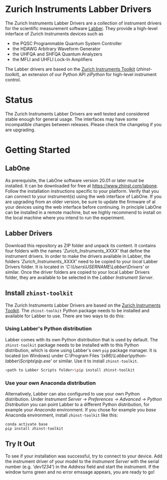 # Zurich Instruments Labber Drivers

The Zurich Instruments Labber Drivers are a collection of instrument drivers for 
the scientific measurement software [Labber](http://labber.org/). They provide
a high-level interface of Zurich Instruments devices such as 

* the PQSC Programmable Quantum System Controller
* the HDAWG Arbitrary Waveform Generator
* the UHFQA and SHFQA Quantum Analyzers
* the MFLI and UHFLI Lock-In Amplifiers

The Labber drivers are based on the 
[Zurich Instruments Toolkit](https://github.com/zhinst/zhinst-toolkit) 
(*zhinst-toolkit*), an extension of our Python API *ziPython* for high-level 
instrument control. 

 
# Status

The Zurich Instruments Labber Drivers are well tested and considered stable 
enough for general usage. The interfaces may have some incompatible changes 
between releases. Please check the changelog if you are upgrading.


# Getting Started

## LabOne

As prerequisite, the LabOne software version 20.01 or later must be installed.
It can be downloaded for free at https://www.zhinst.com/labone. Follow the 
installation instructions specific to your platform. Verify that you can connect 
to your instrument(s) using the web interface of LabOne. If you are upgrading 
from an older version, be sure to update the firmware of al your devices using 
the web interface before continuing. In principle LabOne can be installed in a 
remote machine, but we highly recommend to install on the local machine where 
you intend to run the experiment.


## Labber Drivers

Download this repository as ZIP folder and unpack its content. It contains four 
folders with the names *'Zurich_Instruments_XXXX'* that define the instrument 
drivers. In order to make the drivers available in Labber, the folders 
*'Zurich_Instruments_XXXX'* need to be copied to your *local* Labber Drivers 
folder. It is located in *'C:\Users\USERNAME\Labber\Drivers'* or similar. Once 
the driver folders are copied to your local Labber Drivers folder, they are 
available to be selected in the *Labber Instrument Server*.

## Install `zhinst-toolkit`

The Zurich Instruments Labber Drivers are based on the 
[Zurich Instruments Toolkit](https://github.com/zhinst/zhinst-toolkit). The `zhinst-toolkit` Python package needs to be installed and available for Labber 
to use. There are two ways to do this: 

### Using Labber's Python distribution

Labber comes with its own Python distribution that is used by default. The `zhinst-toolkit` package needs to be installed with to this Python distribution, 
which is done using Labber's own `pip` package manager. It is located 
(on Windows) under C:\Program Files 
*'(x86)\Labber\python-labber\Scripts\pip.exe'* or similar. Use it to install `zhinst-toolkit`.

``` bash
<path to Labber Scripts folder>\pip install zhinst-toolkit
```

### Use your own Anaconda distribution

Alternatively, Labber can also configured to use your own Python distribution. Under *Instrument Server -> Preferences -> Advanced -> Python Distribution* you can 
point Labber to a different Python distribution, for example your *Anaconda* 
environment. If you chose for example you *base* Anaconda environment, install `zhinst-toolkit` like this:  

```
conda activate base
pip install zhinst-toolkit
```

## Try It Out

To see if your installation was successful, try to connect to your device. Add 
the instrument driver of your model to the *Instrument Server* with the serial 
number (e.g. *'dev1234'*) in the *Address* field and start the instrument. If 
the window turns green and no error emssage appears, you are ready to go! 
